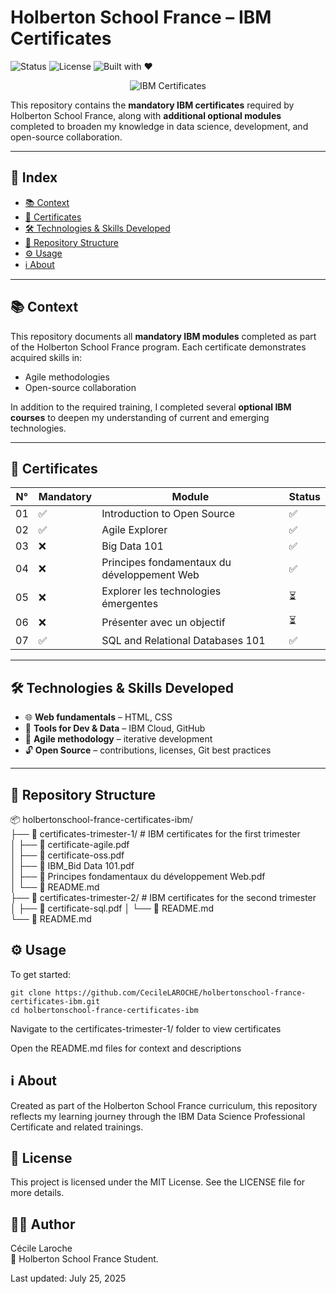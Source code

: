 # Holberton School France – IBM Certificates
  
![Status](https://img.shields.io/badge/status-active-brightgreen)
![License](https://img.shields.io/badge/license-MIT-blue)
![Built with ❤️](https://img.shields.io/badge/built%20with-%E2%9D%A4-red)
  
<p align="center"><img src="https://media1.giphy.com/media/v1.Y2lkPTc5MGI3NjExcjA1ZW5tbTdnNmNkOHo4dmRzM3BlMTRmcnVoaGU0d3RpNmdhNjdheSZlcD12MV9pbnRlcm5hbF9naWZfYnlfaWQmY3Q9Zw/E8xusSHsJGepz3UbtX/giphy.gif" alt="IBM Certificates" /></p>  
  
This repository contains the **mandatory IBM certificates** required by Holberton School France, along with **additional optional modules** completed to broaden my knowledge in data science, development, and open-source collaboration.  

---

## 🧾 Index
  
- [📚 Context](#-context)
- [📜 Certificates](#-certificates)
- [🛠️ Technologies & Skills Developed](#️-technologies--skills-developed)
- [📁 Repository Structure](#-repository-structure)
- [⚙️ Usage](#️-usage)
- [ℹ️ About](#ℹ️-about)

---

## 📚 Context
  
This repository documents all **mandatory IBM modules** completed as part of the Holberton School France program. Each certificate demonstrates acquired skills in:

- Agile methodologies  
- Open-source collaboration  

In addition to the required training, I completed several **optional IBM courses** to deepen my understanding of current and emerging technologies.

---

## 📜 Certificates
  
| N°  | Mandatory | Module                                            | Status |
|-----|-----------|---------------------------------------------------|--------|
| 01  | ✅         | Introduction to Open Source                      | ✅     |
| 02  | ✅         | Agile Explorer                                   | ✅     |
| 03  | ❌         | Big Data 101                                     | ✅     |
| 04  | ❌         | Principes fondamentaux du développement Web      | ✅     |
| 05  | ❌         | Explorer les technologies émergentes             | ⏳ |
| 06  | ❌         | Présenter avec un objectif                       |   ⏳  |
| 07  | ✅         | SQL and Relational Databases 101                 | ✅     |


---

## 🛠️ Technologies & Skills Developed
  
- 🌐 **Web fundamentals** – HTML, CSS  
- 🔧 **Tools for Dev & Data** – IBM Cloud, GitHub  
- 🧠 **Agile methodology** – iterative development  
- 🔓 **Open Source** – contributions, licenses, Git best practices  

---

## 📁 Repository Structure
  
📦 holbertonschool-france-certificates-ibm/  
├── 📁 certificates-trimester-1/      # IBM certificates for the first trimester  
│   ├── 📄 certificate-agile.pdf  
│   ├── 📄 certificate-oss.pdf  
│   ├── 📄 IBM_Bid Data 101.pdf  
│   ├── 📄 Principes fondamentaux du développement Web.pdf  
│   └── 📄 README.md  
├── 📁 certificates-trimester-2/      # IBM certificates for the second trimester  
│   ├── 📄 certificate-sql.pdf
│   └── 📄 README.md  
└── 📄 README.md  

## ⚙️ Usage
  
To get started:

```text
git clone https://github.com/CecileLAROCHE/holbertonschool-france-certificates-ibm.git  
cd holbertonschool-france-certificates-ibm  
```

Navigate to the certificates-trimester-1/ folder to view certificates
  
Open the README.md files for context and descriptions
  
## ℹ️ About  
  
Created as part of the Holberton School France curriculum, this repository reflects my learning journey through the IBM Data Science Professional Certificate and related trainings.  

## 🧾 License  
  
This project is licensed under the MIT License.
See the LICENSE file for more details.  

## 🙋‍♀️ Author  
  
Cécile Laroche  
💼 Holberton School France Student.  
  
Last updated: July 25, 2025  
  